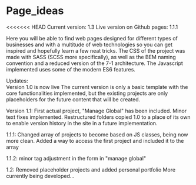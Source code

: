 # Page_ideas

<<<<<<< HEAD
Current version: 1.3
Live version on Github pages: 1.1.1

Here you will be able to find web pages designed for different types of businesses and with a multitude of web technologies so you can get inspired and hopefully learn a few neat tricks.
The CSS of the project was made with SASS (SCSS more specifically), as well as the BEM naming convention and a reduced version of the 7-1 architecture. The Javascript implemented uses some of the modern ES6 features.

Updates:  
Version 1.0 is now live
The current version is only a basic template with the core functionalities implemented, but the existing projects are only placeholders for the future content that will be created.

Version 1.1: First actual project, "Manage Global" has been included. Minor text fixes implemented. Restructured folders copied 1.0 to a place of its own to enable version history in the site in a future implementation.

1.1.1: Changed array of projects to become based on JS classes, being now more clean. Added a way to access the first project and included it to the array

1.1.2: minor tag adjustment in the form in "manage global"

1.2: Removed placeholder projects and added personal portfolio
More currently being developed...
